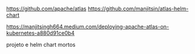 https://github.com/apache/atlas
https://github.com/manjitsin/atlas-helm-chart

https://manjitsingh664.medium.com/deploying-apache-atlas-on-kubernetes-a880d91ce0b4

projeto e helm chart mortos